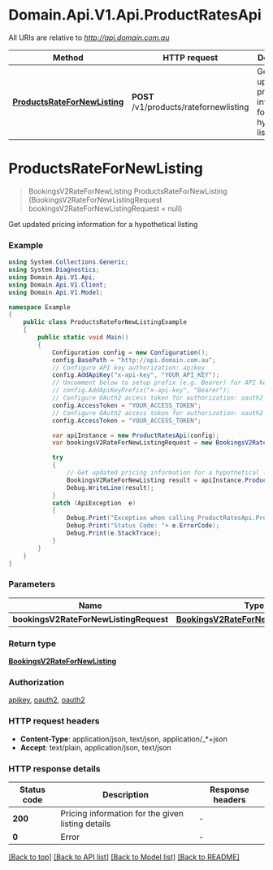 # Domain.Api.V1.Api.ProductRatesApi

All URIs are relative to *http://api.domain.com.au*

Method | HTTP request | Description
------------- | ------------- | -------------
[**ProductsRateForNewListing**](ProductRatesApi.md#productsratefornewlisting) | **POST** /v1/products/ratefornewlisting | Get updated pricing information for a hypothetical listing


<a name="productsratefornewlisting"></a>
# **ProductsRateForNewListing**
> BookingsV2RateForNewListing ProductsRateForNewListing (BookingsV2RateForNewListingRequest bookingsV2RateForNewListingRequest = null)

Get updated pricing information for a hypothetical listing

### Example
```csharp
using System.Collections.Generic;
using System.Diagnostics;
using Domain.Api.V1.Api;
using Domain.Api.V1.Client;
using Domain.Api.V1.Model;

namespace Example
{
    public class ProductsRateForNewListingExample
    {
        public static void Main()
        {
            Configuration config = new Configuration();
            config.BasePath = "http://api.domain.com.au";
            // Configure API key authorization: apikey
            config.AddApiKey("x-api-key", "YOUR_API_KEY");
            // Uncomment below to setup prefix (e.g. Bearer) for API key, if needed
            // config.AddApiKeyPrefix("x-api-key", "Bearer");
            // Configure OAuth2 access token for authorization: oauth2
            config.AccessToken = "YOUR_ACCESS_TOKEN";
            // Configure OAuth2 access token for authorization: oauth2
            config.AccessToken = "YOUR_ACCESS_TOKEN";

            var apiInstance = new ProductRatesApi(config);
            var bookingsV2RateForNewListingRequest = new BookingsV2RateForNewListingRequest(); // BookingsV2RateForNewListingRequest |  (optional) 

            try
            {
                // Get updated pricing information for a hypothetical listing
                BookingsV2RateForNewListing result = apiInstance.ProductsRateForNewListing(bookingsV2RateForNewListingRequest);
                Debug.WriteLine(result);
            }
            catch (ApiException  e)
            {
                Debug.Print("Exception when calling ProductRatesApi.ProductsRateForNewListing: " + e.Message );
                Debug.Print("Status Code: "+ e.ErrorCode);
                Debug.Print(e.StackTrace);
            }
        }
    }
}
```

### Parameters

Name | Type | Description  | Notes
------------- | ------------- | ------------- | -------------
 **bookingsV2RateForNewListingRequest** | [**BookingsV2RateForNewListingRequest**](BookingsV2RateForNewListingRequest.md)|  | [optional] 

### Return type

[**BookingsV2RateForNewListing**](BookingsV2RateForNewListing.md)

### Authorization

[apikey](../README.md#apikey), [oauth2](../README.md#oauth2), [oauth2](../README.md#oauth2)

### HTTP request headers

 - **Content-Type**: application/json, text/json, application/_*+json
 - **Accept**: text/plain, application/json, text/json

### HTTP response details
| Status code | Description | Response headers |
|-------------|-------------|------------------|
| **200** | Pricing information for the given listing details |  -  |
| **0** | Error |  -  |

[[Back to top]](#) [[Back to API list]](../README.md#documentation-for-api-endpoints) [[Back to Model list]](../README.md#documentation-for-models) [[Back to README]](../README.md)

